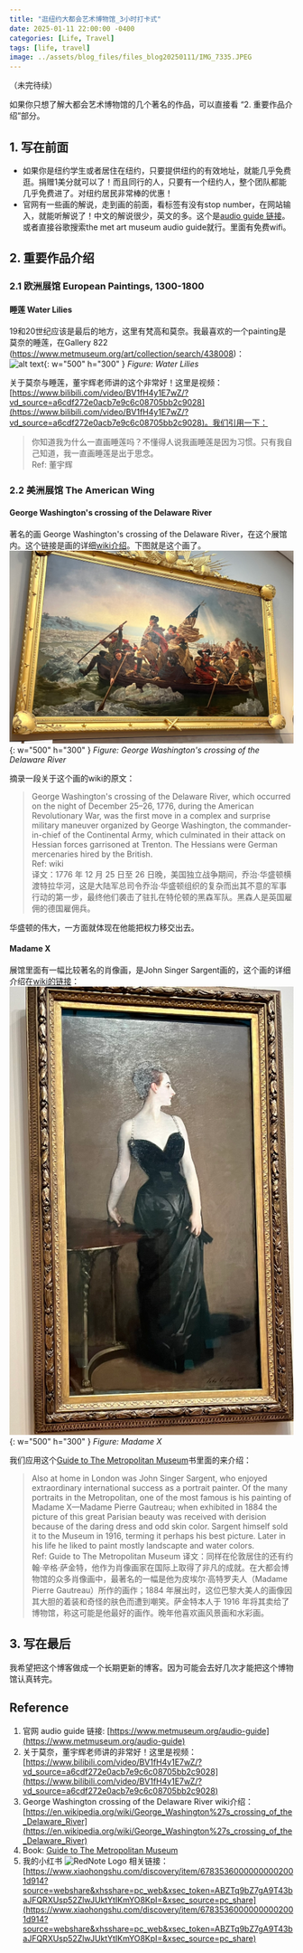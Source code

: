 ```yaml
---
title: "逛纽约大都会艺术博物馆_3小时打卡式"
date: 2025-01-11 22:00:00 -0400
categories: [Life, Travel]
tags: [life, travel]
image: ../assets/blog_files/files_blog20250111/IMG_7335.JPEG
---
```


（未完待续）

如果你只想了解大都会艺术博物馆的几个著名的作品，可以直接看 “2. 重要作品介绍”部分。

## 1. 写在前面

- 如果你是纽约学生或者居住在纽约，只要提供纽约的有效地址，就能几乎免费逛。捐赠1美分就可以了！而且同行的人，只要有一个纽约人，整个团队都能几乎免费进了。对纽约居民非常棒的优惠！
- 官网有一些画的解说，走到画的前面，看标签有没有stop number，在网站输入，就能听解说了！中文的解说很少，英文的多。这个是[audio guide 链接](https://www.metmuseum.org/audio-guide)。或者直接谷歌搜索the met art museum audio guide就行。里面有免费wifi。

## 2. 重要作品介绍

### 2.1 欧洲展馆 European Paintings, 1300-1800

#### 睡莲 Water Lilies
19和20世纪应该是最后的地方，这里有梵高和莫奈。我最喜欢的一个painting是莫奈的睡莲，在Gallery 822 (https://www.metmuseum.org/art/collection/search/438008)：  
![alt text](../assets/blog_files/files_blog20250111/image-1.png){: w="500" h="300" }
_Figure: Water Lilies_ 

关于莫奈与睡莲，董宇辉老师讲的这个非常好！这里是视频：[https://www.bilibili.com/video/BV1fH4y1E7wZ/?vd_source=a6cdf272e0acb7e9c6c08705bb2c9028](https://www.bilibili.com/video/BV1fH4y1E7wZ/?vd_source=a6cdf272e0acb7e9c6c08705bb2c9028)。我们引用一下： 
>你知道我为什么一直画睡莲吗？不懂得人说我画睡莲是因为习惯。只有我自己知道，我一直画睡莲是出于思念。  
Ref: 董宇辉

### 2.2 美洲展馆 The American Wing

#### George Washington's crossing of the Delaware River

著名的画 George Washington's crossing of the Delaware River，在这个展馆内。这个链接是画的详细[wiki介绍](https://en.wikipedia.org/wiki/George_Washington%27s_crossing_of_the_Delaware_River)。下图就是这个画了。  
![alt text](../assets/blog_files/files_blog20250111/image.png){: w="500" h="300" }
_Figure: George Washington's crossing of the Delaware River_  

摘录一段关于这个画的wiki的原文：
>George Washington's crossing of the Delaware River, which occurred on the night of December 25–26, 1776, during the American Revolutionary War, was the first move in a complex and surprise military maneuver organized by George Washington, the commander-in-chief of the Continental Army, which culminated in their attack on Hessian forces garrisoned at Trenton. The Hessians were German mercenaries hired by the British.   
Ref: wiki  
译文：1776 年 12 月 25 日至 26 日晚，美国独立战争期间，乔治·华盛顿横渡特拉华河，这是大陆军总司令乔治·华盛顿组织的复杂而出其不意的军事行动的第一步，最终他们袭击了驻扎在特伦顿的黑森军队。黑森人是英国雇佣的德国雇佣兵。

华盛顿的伟大，一方面就体现在他能把权力移交出去。

#### Madame X

展馆里面有一幅比较著名的肖像画，是John Singer Sargent画的，这个画的详细介绍在[wiki的链接](https://en.wikipedia.org/wiki/Portrait_of_Madame_X)：  
![alt text](../assets/blog_files/files_blog20250111/image-2.png){: w="500" h="300" }
_Figure: Madame X_  

我们应用这个[Guide to The Metropolitan Museum](../assets/blog_files/files_blog20250111/Guide_to_The_Metropolitan_Museum_of_Art_1972.pdf
)书里面的来介绍：  
>Also at home in London was John Singer Sargent, who enjoyed extraordinary international success as a portrait painter. Of the many portraits in the Metropolitan, one of the most famous is his painting of Madame X—Madame Pierre Gautreau; when exhibited in 1884 the picture of this great Parisian beauty was received with derision because of the daring dress and odd skin color. Sargent himself sold it to the Museum in 1916, terming it perhaps his best picture. Later in his life he liked to paint mostly landscapte and water colors.    
Ref: Guide to The Metropolitan Museum
译文：同样在伦敦居住的还有约翰·辛格·萨金特，他作为肖像画家在国际上取得了非凡的成就。在大都会博物馆的众多肖像画中，最著名的一幅是他为皮埃尔·高特罗夫人（Madame Pierre Gautreau）所作的画作；1884 年展出时，这位巴黎大美人的画像因其大胆的着装和奇怪的肤色而遭到嘲笑。萨金特本人于 1916 年将其卖给了博物馆，称这可能是他最好的画作。晚年他喜欢画风景画和水彩画。

## 3. 写在最后

我希望把这个博客做成一个长期更新的博客。因为可能会去好几次才能把这个博物馆认真转完。

## Reference

1. 官网 audio guide 链接: [https://www.metmuseum.org/audio-guide](https://www.metmuseum.org/audio-guide)
2. 关于莫奈，董宇辉老师讲的非常好！这里是视频：[https://www.bilibili.com/video/BV1fH4y1E7wZ/?vd_source=a6cdf272e0acb7e9c6c08705bb2c9028](https://www.bilibili.com/video/BV1fH4y1E7wZ/?vd_source=a6cdf272e0acb7e9c6c08705bb2c9028)
3. George Washington crossing of the Delaware River wiki介绍：[https://en.wikipedia.org/wiki/George_Washington%27s_crossing_of_the_Delaware_River](https://en.wikipedia.org/wiki/George_Washington%27s_crossing_of_the_Delaware_River)
4. Book: [Guide to The Metropolitan Museum](../assets/blog_files/files_blog20250111/Guide_to_The_Metropolitan_Museum_of_Art_1972.pdf
)
5. 我的小红书 <span><img src="https://upload.wikimedia.org/wikipedia/commons/thumb/c/c1/XiaohongshuLOGO.svg/512px-XiaohongshuLOGO.svg.png" alt="RedNote Logo" style="width: 20px; height: 20px;"></span> 相关链接：[https://www.xiaohongshu.com/discovery/item/67835360000000002001d914?source=webshare&xhsshare=pc_web&xsec_token=ABZTq9bZ7gA9T43baJFQRXUsp52ZlwJUktYtIKmYO8KpI=&xsec_source=pc_share](https://www.xiaohongshu.com/discovery/item/67835360000000002001d914?source=webshare&xhsshare=pc_web&xsec_token=ABZTq9bZ7gA9T43baJFQRXUsp52ZlwJUktYtIKmYO8KpI=&xsec_source=pc_share)


